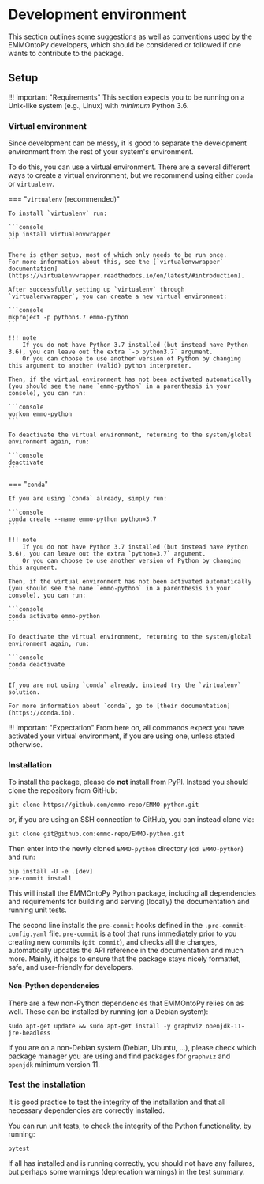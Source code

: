 # Development environment

<!-- markdownlint-disable MD046 -->

This section outlines some suggestions as well as conventions used by the EMMOntoPy developers, which should be considered or followed if one wants to contribute to the package.

## Setup

!!! important "Requirements"
    This section expects you to be running on a Unix-like system (e.g., Linux) with *minimum* Python 3.6.

### Virtual environment

Since development can be messy, it is good to separate the development environment from the rest of your system's environment.

To do this, you can use a virtual environment.
There are a several different ways to create a virtual environment, but we recommend using either `conda` or `virtualenv`.

=== "`virtualenv` (recommended)"

    To install `virtualenv` run:

    ```console
    pip install virtualenvwrapper
    ```

    There is other setup, most of which only needs to be run once.
    For more information about this, see the [`virtualenvwrapper` documentation](https://virtualenvwrapper.readthedocs.io/en/latest/#introduction).

    After successfully setting up `virtualenv` through `virtualenvwrapper`, you can create a new virtual environment:

    ```console
    mkproject -p python3.7 emmo-python
    ```

    !!! note
        If you do not have Python 3.7 installed (but instead have Python 3.6), you can leave out the extra `-p python3.7` argument.
        Or you can choose to use another version of Python by changing this argument to another (valid) python interpreter.

    Then, if the virtual environment has not been activated automatically (you should see the name `emmo-python` in a parenthesis in your console), you can run:

    ```console
    workon emmo-python
    ```

    To deactivate the virtual environment, returning to the system/global environment again, run:

    ```console
    deactivate
    ```

=== "`conda`"

    If you are using `conda` already, simply run:

    ```console
    conda create --name emmo-python python=3.7
    ```

    !!! note
        If you do not have Python 3.7 installed (but instead have Python 3.6), you can leave out the extra `python=3.7` argument.
        Or you can choose to use another version of Python by changing this argument.

    Then, if the virtual environment has not been activated automatically (you should see the name `emmo-python` in a parenthesis in your console), you can run:

    ```console
    conda activate emmo-python
    ```

    To deactivate the virtual environment, returning to the system/global environment again, run:

    ```console
    conda deactivate
    ```

    If you are not using `conda` already, instead try the `virtualenv` solution.

    For more information about `conda`, go to [their documentation](https://conda.io).

!!! important "Expectation"
    From here on, all commands expect you have activated your virtual environment, if you are using one, unless stated otherwise.

### Installation

To install the package, please do **not** install from PyPI.
Instead you should clone the repository from GitHub:

```console
git clone https://github.com/emmo-repo/EMMO-python.git
```

or, if you are using an SSH connection to GitHub, you can instead clone via:

```console
git clone git@github.com:emmo-repo/EMMO-python.git
```

Then enter into the newly cloned `EMMO-python` directory (`cd EMMO-python`) and run:

```console
pip install -U -e .[dev]
pre-commit install
```

This will install the EMMOntoPy Python package, including all dependencies and requirements for building and serving (locally) the documentation and running unit tests.

The second line installs the `pre-commit` hooks defined in the `.pre-commit-config.yaml` file.
`pre-commit` is a tool that runs immediately prior to you creating new commits (`git commit`), and checks all the changes, automatically updates the API reference in the documentation and much more.
Mainly, it helps to ensure that the package stays nicely formattet, safe, and user-friendly for developers.

#### Non-Python dependencies

There are a few non-Python dependencies that EMMOntoPy relies on as well.
These can be installed by running (on a Debian system):

```console
sudo apt-get update && sudo apt-get install -y graphviz openjdk-11-jre-headless
```

If you are on a non-Debian system (Debian, Ubuntu, ...), please check which package manager you are using and find packages for `graphviz` and `openjdk` minimum version 11.

### Test the installation

It is good practice to test the integrity of the installation and that all necessary dependencies are correctly installed.

You can run unit tests, to check the integrity of the Python functionality, by running:

```console
pytest
```

If all has installed and is running correctly, you should not have any failures, but perhaps some warnings (deprecation warnings) in the test summary.
